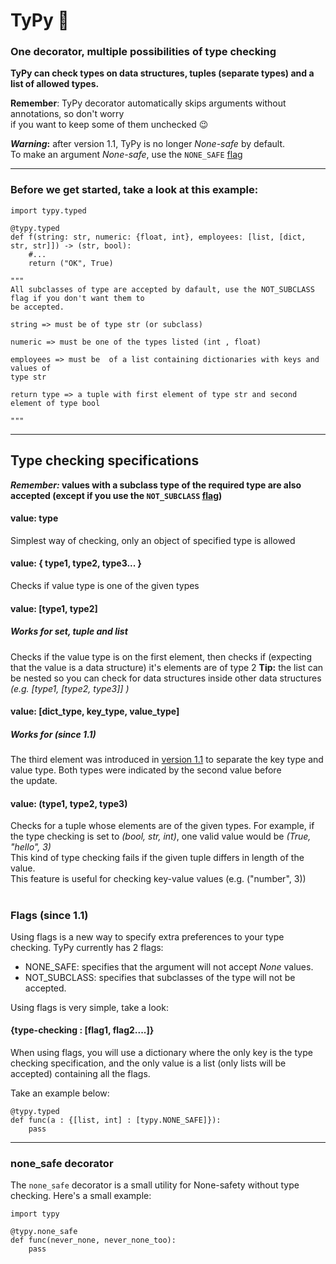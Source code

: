 # TyPy :space_invader:
### One decorator, multiple possibilities of type checking  

**TyPy can check types on data structures, tuples (separate types)
and a list of allowed types.**

**Remember**: TyPy decorator automatically skips arguments without annotations, so don't worry  
if you want to keep some of them unchecked :wink:

**_Warning_:** after version 1.1, TyPy is no longer _None-safe_ by default.  
To make an argument _None-safe_, use the `NONE_SAFE` [flag](#flags-since-11)
___
### Before we get started, take a look at this example:

    import typy.typed
    
    @typy.typed
    def f(string: str, numeric: {float, int}, employees: [list, [dict, str, str]]) -> (str, bool):
        #...
        return ("OK", True)
        
    """
    All subclasses of type are accepted by dafault, use the NOT_SUBCLASS flag if you don't want them to
    be accepted.
    
    string => must be of type str (or subclass)
    
    numeric => must be one of the types listed (int , float)
    
    employees => must be  of a list containing dictionaries with keys and values of
    type str
    
    return type => a tuple with first element of type str and second
    element of type bool
    
    """
    
___
## Type checking specifications

**_Remember:_ values with a subclass type of the required type are also accepted (except if you use the `NOT_SUBCLASS` [flag](#flags-since-11))**

#### value: type 
Simplest way of checking, only an object of specified type is allowed

#### value: { type1, type2, type3... }
Checks if value type is one of the given types
  
#### value: [type1, type2] 
##### Works for set, tuple and list
Checks if the value type is on the first element, then checks if 
(expecting that the value is a data structure) it's elements are of type 2
**Tip:** the list can be nested so you can check for data structures inside other data structures
*(e.g. [type1, [type2, type3]] )*

#### value: [dict_type, key_type, value_type]
##### Works for  (since 1.1)
The third element was introduced in [version 1.1](https://github.com/WoodenBell/TyPy/releases/tag/v1.1) to separate the key
type and value type. Both types were indicated by the second value before  
the update.

#### value: (type1, type2, type3) 
Checks for a tuple whose elements are of the given types. 
For example, if the type checking is set to *(bool, str, int)*, one valid value would be *(True, "hello", 3)*  
This kind of type checking fails if the given tuple differs in length of the value.  
This feature is useful for checking key-value values (e.g. ("number", 3))

#
  ### Flags (since 1.1)
  Using flags is a new way to specify extra preferences to your type checking.  TyPy currently has
  2 flags:
  
  - NONE_SAFE: specifies that the argument will not accept _None_ values.
  - NOT_SUBCLASS: specifies that subclasses of the type will not be accepted.
  
  Using flags is very simple, take a look:
  
  #### {type-checking : [flag1, flag2....]}
  When using flags, you will use a dictionary where the only key is the type checking specification,
  and the only value is a list (only lists will be accepted) containing all the flags.
  
  Take an example below:
  
    @typy.typed
    def func(a : {[list, int] : [typy.NONE_SAFE]}):
        pass
  
___
### none_safe decorator
The `none_safe` decorator is a small utility for None-safety without type checking. Here's a small example:

    import typy
    
    @typy.none_safe
    def func(never_none, never_none_too):
        pass
     


    
        
    
    
        
    
